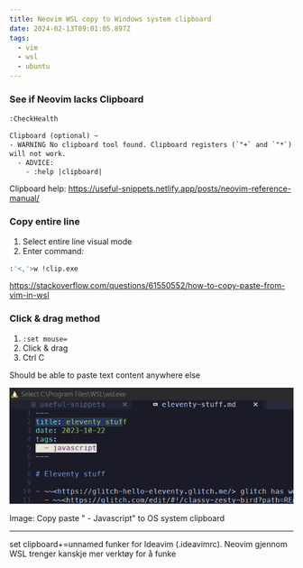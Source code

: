 ```yaml
---
title: Neovim WSL copy to Windows system clipboard
date: 2024-02-13T09:01:05.897Z
tags:
  - vim
  - wsl
  - ubuntu
---
```

### See if Neovim lacks Clipboard

```
:CheckHealth
```

```
Clipboard (optional) ~
- WARNING No clipboard tool found. Clipboard registers (`"+` and `"*`) will not work.
  - ADVICE:
    - :help |clipboard|
```

Clipboard help: <https://useful-snippets.netlify.app/posts/neovim-reference-manual/>



### Copy entire line

1. Select entire line visual mode
2. Enter command:
```sh
:'<,'>w !clip.exe
```

<https://stackoverflow.com/questions/61550552/how-to-copy-paste-from-vim-in-wsl>

### Click & drag method

1. `:set mouse=`
2. Click & drag
3. Ctrl C

Should be able to paste text content anywhere else

![copy from vim wsl](/images/copy-from-vim-wsl.png)

Image: Copy paste "  - Javascript" to OS system clipboard



---

set clipboard+=unnamed funker for Ideavim (.ideavimrc). Neovim gjennom WSL trenger kanskje mer verktøy for å funke
